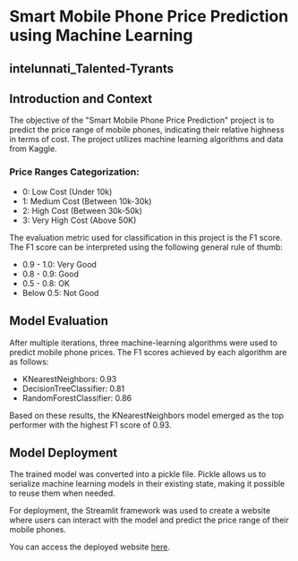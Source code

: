 # Smart Mobile Phone Price Prediction using Machine Learning

## intelunnati_Talented-Tyrants

## Introduction and Context

The objective of the "Smart Mobile Phone Price Prediction" project is to predict the price range of mobile phones, indicating their relative highness in terms of cost. The project utilizes machine learning algorithms and data from Kaggle.

### Price Ranges Categorization:

- 0: Low Cost (Under 10k)
- 1: Medium Cost (Between 10k-30k)
- 2: High Cost (Between 30k-50k)
- 3: Very High Cost (Above 50K)

The evaluation metric used for classification in this project is the F1 score. The F1 score can be interpreted using the following general rule of thumb:

- 0.9 - 1.0: Very Good
- 0.8 - 0.9: Good
- 0.5 - 0.8: OK
- Below 0.5: Not Good

## Model Evaluation

After multiple iterations, three machine-learning algorithms were used to predict mobile phone prices. The F1 scores achieved by each algorithm are as follows:

- KNearestNeighbors: 0.93
- DecisionTreeClassifier: 0.81
- RandomForestClassifier: 0.86

Based on these results, the KNearestNeighbors model emerged as the top performer with the highest F1 score of 0.93.

## Model Deployment

The trained model was converted into a pickle file. Pickle allows us to serialize machine learning models in their existing state, making it possible to reuse them when needed.

For deployment, the Streamlit framework was used to create a website where users can interact with the model and predict the price range of their mobile phones.

You can access the deployed website [here](https://intelunnatitalented-tyrants-16sdw5yqmay.streamlit.app/).
